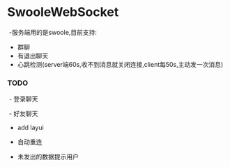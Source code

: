 # SwooleWebSocket

  -服务端用的是swoole,目前支持:
 
  - 群聊
  - 有退出聊天
  - 心跳检测(server端60s,收不到消息就关闭连接,client每50s,主动发一次消息)
  
### TODO

  - 登录聊天
  
  - 好友聊天
  
  - add layui

  - 自动重连

  - 未发出的数据提示用户
